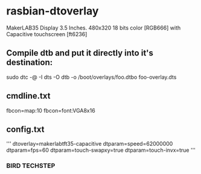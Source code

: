 # rasbian-dtoverlay
MakerLAB35 Display 3.5 Inches. 480x320 18 bits color [RGB666] with Capacitive touchscreen [ft6236] 

## Compile dtb and put it directly into it's destination:
sudo dtc -@ -I dts -O dtb -o /boot/overlays/foo.dtbo foo-overlay.dts

## cmdline.txt
fbcon=map:10 fbcon=font:VGA8x16

## config.txt
'''
dtoverlay=makerlabtft35-capacitive
dtparam=speed=62000000
dtparam=fps=60
dtparam=touch-swapxy=true
dtparam=touch-invx=true
'''

### BIRD TECHSTEP

